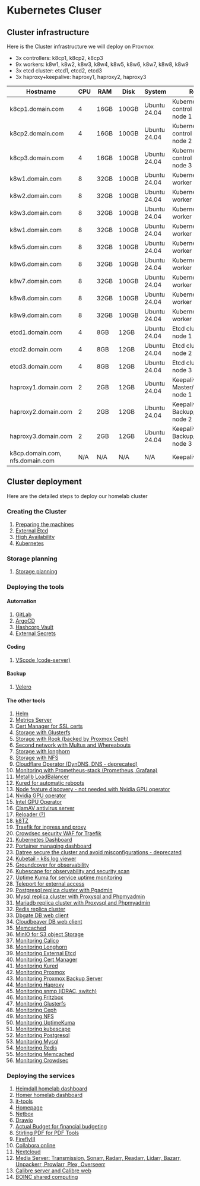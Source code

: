 # Kubernetes Cluser

## Cluster infrastructure

Here is the Cluster infrastructure we will deploy on Proxmox

- 3x controllers: k8cp1, k8cp2, k8cp3
- 9x workers: k8w1, k8w2, k8w3, k8w4, k8w5, k8w6, k8w7, k8w8, k8w9
- 3x etcd cluster: etcd1, etcd2, etcd3
- 3x haproxy+keepalive: haproxy1, haproxy2, haproxy3

| Hostname               | CPU | RAM  | Disk                     | System             | Role                              | IP         |
| ---------------------- | --- | ---- | ------------------------ | ------------------ | --------------------------------- | ---------- |
| k8cp1.domain.com       | 4   | 16GB | 100GB           | Ubuntu 24.04       | Kubernetes control manager node 1 | 10.0.50.51 |
| k8cp2.domain.com       | 4   | 16GB | 100GB           | Ubuntu 24.04       | Kubernetes control manager node 2 | 10.0.50.52 |
| k8cp3.domain.com       | 4   | 16GB | 100GB           | Ubuntu 24.04       | Kubernetes control manager node 3 | 10.0.50.53 |
| k8w1.domain.com        | 8   | 32GB | 100GB           | Ubuntu 24.04       | Kubernetes worker node 1          | 10.0.50.81 |
| k8w2.domain.com        | 8   | 32GB | 100GB           | Ubuntu 24.04       | Kubernetes worker node 2          | 10.0.50.82 |
| k8w3.domain.com        | 8   | 32GB | 100GB           | Ubuntu 24.04       | Kubernetes worker node 3          | 10.0.50.83 |
| k8w1.domain.com        | 8   | 32GB | 100GB           | Ubuntu 24.04       | Kubernetes worker node 4          | 10.0.50.84 |
| k8w5.domain.com        | 8   | 32GB | 100GB           | Ubuntu 24.04       | Kubernetes worker node 5          | 10.0.50.85 |
| k8w6.domain.com        | 8   | 32GB | 100GB           | Ubuntu 24.04       | Kubernetes worker node 6          | 10.0.50.86 |
| k8w7.domain.com        | 8   | 32GB | 100GB           | Ubuntu 24.04       | Kubernetes worker node 7          | 10.0.50.87 |
| k8w8.domain.com        | 8   | 32GB | 100GB           | Ubuntu 24.04       | Kubernetes worker node 8          | 10.0.50.88 |
| k8w9.domain.com        | 8   | 32GB | 100GB           | Ubuntu 24.04       | Kubernetes worker node 9          | 10.0.50.89 |
| etcd1.domain.com       | 4   | 8GB  | 12GB                     | Ubuntu 24.04       | Etcd cluster node 1               | 10.0.50.41 |
| etcd2.domain.com       | 4   | 8GB  | 12GB                     | Ubuntu 24.04       | Etcd cluster node 2               | 10.0.50.42 |
| etcd3.domain.com       | 4   | 8GB  | 12GB                     | Ubuntu 24.04       | Etcd cluster node 3               | 10.0.50.43 |
| haproxy1.domain.com    | 2   | 2GB  | 12GB                     | Ubuntu 24.04       | Keepalive Master/Haproxy node 1   | 10.0.50.61 |
| haproxy2.domain.com    | 2   | 2GB  | 12GB                     | Ubuntu 24.04       | Keepalive Backup/Haproxy node 2   | 10.0.50.62 |
| haproxy3.domain.com    | 2   | 2GB  | 12GB                     | Ubuntu 24.04       | Keepalive Backup/Haproxy node 3   | 10.0.50.63 |
| k8cp.domain.com, nfs.domain.com | N/A | N/A  | N/A                      | N/A                | Keepalive VIP IP                  | 10.0.50.64 |

## Cluster deployment

Here are the detailed steps to deploy our homelab cluster

### Creating the Cluster

1. [Preparing the machines](https://github.com/urbaman/HomeLab/tree/main/Kubernetes/Cluster/01-Prepare-Machines)
2. [External Etcd](https://github.com/urbaman/HomeLab/tree/main/Kubernetes/Cluster/02-External-Etcd)
3. [High Availability](https://github.com/urbaman/HomeLab/tree/main/Kubernetes/Cluster/03-High-Availability)
4. [Kubernetes](https://github.com/urbaman/HomeLab/tree/main/Kubernetes/Cluster/04-Kubernetes)

### Storage planning

1. [Storage planning](https://github.com/urbaman/HomeLab/tree/main/Kubernetes/Storage)

### Deploying the tools

#### Automation

1. [GitLab](https://github.com/urbaman/HomeLab/tree/main/Kubernetes/Autometion/Gitlab)
2. [ArgoCD](https://github.com/urbaman/HomeLab/tree/main/Kubernetes/Autometion/ArgoCD)
3. [Hashcorp Vault](https://github.com/urbaman/HomeLab/tree/main/Kubernetes/Autometion/HashicorpVault)
4. [External Secrets](https://github.com/urbaman/HomeLab/tree/main/Kubernetes/Autometion/ExternalSecrets)

#### Coding

1. [VScode (code-server)](https://github.com/urbaman/HomeLab/tree/main/Kubernetes/Coding/CodeServer)

#### Backup

1. [Velero](https://github.com/urbaman/HomeLab/tree/main/Kubernetes/K8sBackup/Velero)

#### The other tools

1. [Helm](https://github.com/urbaman/HomeLab/tree/main/Kubernetes/Helm)
2. [Metrics Server](https://github.com/urbaman/HomeLab/tree/main/Kubernetes/Metrics-Server)
3. [Cert Manager for SSL certs](https://github.com/urbaman/HomeLab/tree/main/Kubernetes/Cert-manager)
4. [Storage with Glusterfs](https://github.com/urbaman/HomeLab/tree/main/Kubernetes/Storage/Glusterfs)
5. [Storage with Rook (backed by Proxmox Ceph)](https://github.com/urbaman/HomeLab/tree/main/Kubernetes/Storage/Rook)
6. [Second network with Multus and Whereabouts](https://github.com/urbaman/HomeLab/tree/main/Kubernetes/Multus)
7. [Storage with longhorn](https://github.com/urbaman/HomeLab/tree/main/Kubernetes/Storage/Longhorn)
8. [Storage with NFS](https://github.com/urbaman/HomeLab/tree/main/Kubernetes/Storage/NFS)
9.  [Cloudflare Operator (DynDNS, DNS - deprecated)](https://github.com/urbaman/HomeLab/tree/main/Kubernetes/Cloudflare-Operator)
10. [Monitoring with Prometheus-stack (Prometheus, Grafana)](https://github.com/urbaman/HomeLab/tree/main/Kubernetes/Prometheus-Stack)
11. [Metallb LoadBalancer](https://github.com/urbaman/HomeLab/tree/main/Kubernetes/Metallb)
12. [Kured for automatic reboots](https://github.com/urbaman/HomeLab/tree/main/Kubernetes/Kured)
13. [Node feature discovery - not needed with Nvidia GPU operator](https://github.com/urbaman/HomeLab/tree/main/Kubernetes/Node-Feature-Discovery)
14. [Nvidia GPU operator](https://github.com/urbaman/HomeLab/tree/main/Kubernetes/Nvidia-GPU)
15. [Intel GPU Operator](https://github.com/urbaman/HomeLab/tree/main/Kubernetes/Intel-GPU)
16. [ClamAV antivirus server](https://github.com/urbaman/HomeLab/tree/main/Kubernetes/ClamAV)
17. [Reloader (?)](https://github.com/urbaman/HomeLab/tree/main/Kubernetes/Reloader)
18. [k8TZ](https://github.com/urbaman/HomeLab/tree/main/Kubernetes/k8tz)
19. [Traefik for ingress and proxy](https://github.com/urbaman/HomeLab/tree/main/Kubernetes/Traefik)
20. [Crowdsec security WAF for Traefik](https://github.com/urbaman/HomeLab/tree/main/Kubernetes/Crowdsec)
21. [Kubernetes Dashboard](https://github.com/urbaman/HomeLab/tree/main/Kubernetes/Dashboard)
22. [Portainer managing dashboard](https://github.com/urbaman/HomeLab/tree/main/Kubernetes/Portainer)
23. [Datree secure the cluster and avoid misconfigurations - deprecated](https://github.com/urbaman/HomeLab/tree/main/Kubernetes/Datree)
24. [Kubetail - k8s log viewer](https://github.com/urbaman/HomeLab/tree/main/Kubernetes/Kubetail)
25. [Groundcover for observability](https://github.com/urbaman/HomeLab/tree/main/Kubernetes/Groundcover)
26. [Kubescape for observability and security scan](https://github.com/urbaman/HomeLab/tree/main/Kubernetes/Kubescape)
27. [Uptime Kuma for service uptime monitoring](https://github.com/urbaman/HomeLab/tree/main/Kubernetes/Uptimekuma)
28. [Teleport for external access](https://github.com/urbaman/HomeLab/tree/main/Kubernetes/Teleport)
29. [Postgresql replica cluster with Pgadmin](https://github.com/urbaman/HomeLab/tree/main/Kubernetes/Database/Postgresql)
30. [Mysql replica cluster with Proxysql and Phpmyadmin](https://github.com/urbaman/HomeLab/tree/main/Kubernetes/Database/Mysql)
31. [Mariadb replica cluster with Proxysql and Phpmyadmin](https://github.com/urbaman/HomeLab/tree/main/Kubernetes/Database/Mariadb)
32. [Redis replica cluster](https://github.com/urbaman/HomeLab/tree/main/Kubernetes/Database/Redis)
33. [Dbgate DB web client](https://github.com/urbaman/HomeLab/tree/main/Kubernetes/Database/Dbgate)
34. [Cloudbeaver DB web client](https://github.com/urbaman/HomeLab/tree/main/Kubernetes/Database/Cloudbeaver)
35. [Memcached](https://github.com/urbaman/HomeLab/tree/main/Kubernetes/Database/Memcached)
36. [MinIO for S3 object Storage](https://github.com/urbaman/HomeLab/tree/main/Kubernetes/Storage/MinIO)
37. [Monitoring Calico](https://github.com/urbaman/HomeLab/tree/main/Kubernetes/Prometheus-Stack/Calico)
38. [Monitoring Longhorn](https://github.com/urbaman/HomeLab/tree/main/Kubernetes/Prometheus-Stack/Storage/Longhorn)
39. [Monitoring External Etcd](https://github.com/urbaman/HomeLab/tree/main/Kubernetes/Prometheus-Stack/ExternalEtcd)
40. [Monitoring Cert Manager](https://github.com/urbaman/HomeLab/tree/main/Kubernetes/Prometheus-Stack/Cert-manager)
41. [Monitoring Kured](https://github.com/urbaman/HomeLab/tree/main/Kubernetes/Prometheus-Stack/Kured)
42. [Monitoring Proxmox](https://github.com/urbaman/HomeLab/tree/main/Kubernetes/Prometheus-Stack/Proxmox-Monitoring)
43. [Monitoring Proxmox Backup Server](https://github.com/urbaman/HomeLab/tree/main/Kubernetes/Prometheus-Stack/Proxmox-Backup-Monitoring)
44. [Monitoring Haproxy](https://github.com/urbaman/HomeLab/tree/main/Kubernetes/Prometheus-Stack/Haproxy-Monitoring)
45. [Monitoring snmp (iDRAC, switch)](https://github.com/urbaman/HomeLab/tree/main/Kubernetes/Prometheus-Stack/Prometheus-snmp)
46. [Monitoring Fritzbox](https://github.com/urbaman/HomeLab/tree/main/Kubernetes/Prometheus-Stack/Fritzbox-exporter)
47. [Monitoring Glusterfs](https://github.com/urbaman/HomeLab/tree/main/Kubernetes/Prometheus-Stack/Storage/Glusterfs)
48. [Monitoring Ceph](https://github.com/urbaman/HomeLab/tree/main/Kubernetes/Prometheus-Stack/Storage/Ceph)
49. [Monitoring NFS](https://github.com/urbaman/HomeLab/tree/main/Kubernetes/Prometheus-Stack/Storage/NFS-server)
50. [Monitoring UptimeKuma](https://github.com/urbaman/HomeLab/tree/main/Kubernetes/Prometheus-Stack/Uptime-kuma)
51. [Monitoring kubescape](https://github.com/urbaman/HomeLab/tree/main/Kubernetes/Prometheus-Stack/Kubescape)
52. [Monitoring Postgresql](https://github.com/urbaman/HomeLab/tree/main/Kubernetes/Prometheus-Stack/Database/Postgresql)
53. [Monitoring Mysql](https://github.com/urbaman/HomeLab/tree/main/Kubernetes/Prometheus-Stack/Database/Mysql)
54. [Monitoring Redis](https://github.com/urbaman/HomeLab/tree/main/Kubernetes/Prometheus-Stack/Database/Redis)
55. [Monitoring Memcached](https://github.com/urbaman/HomeLab/tree/main/Kubernetes/Prometheus-Stack/Database/Memcached)
56. [Monitoring Crowdsec](https://github.com/urbaman/HomeLab/tree/main/Kubernetes/Prometheus-Stack/Crowdsec)

### Deploying the services

1. [Heimdall homelab dashboard](https://github.com/urbaman/HomeLab/tree/main/Kubernetes/Heimdall-dashboard)
2. [Homer homelab dashboard](https://github.com/urbaman/HomeLab/tree/main/Kubernetes/Homer)
3. [it-tools](https://github.com/urbaman/HomeLab/tree/main/Kubernetes/It-tools)
4. [Homepage](https://github.com/urbaman/HomeLab/tree/main/Kubernetes/Homepage)
5. [Netbox](https://github.com/urbaman/HomeLab/tree/main/Kubernetes/Netbox)
6. [Drawio](https://github.com/urbaman/HomeLab/tree/main/Kubernetes/Drawio)
7. [Actual Budget for financial budgeting](https://github.com/urbaman/HomeLab/tree/main/Kubernetes/ActualBudget)
8. [Stirling PDF for PDF Tools](https://github.com/urbaman/HomeLab/tree/main/Kubernetes/Stirling-PDF)
9. [FireflyIII](https://github.com/urbaman/HomeLab/tree/main/Kubernetes/FireflyIII)
10. [Collabora online](https://github.com/urbaman/HomeLab/tree/main/Kubernetes/Collabora)
11. [Nextcloud](https://github.com/urbaman/HomeLab/tree/main/Kubernetes/Nextcloud)
12. [Media Server: Transmission, Sonarr, Radarr, Readarr, Lidarr, Bazarr, Unpackerr, Prowlarr, Plex, Overseerr](https://github.com/urbaman/HomeLab/tree/main/Kubernetes/Media-Server)
13. [Calibre server and Calibre web](https://github.com/urbaman/HomeLab/tree/main/Kubernetes/Media-Server)
14. [BOINC shared computing](https://github.com/urbaman/HomeLab/tree/main/Kubernetes/Computing/Boinc)
